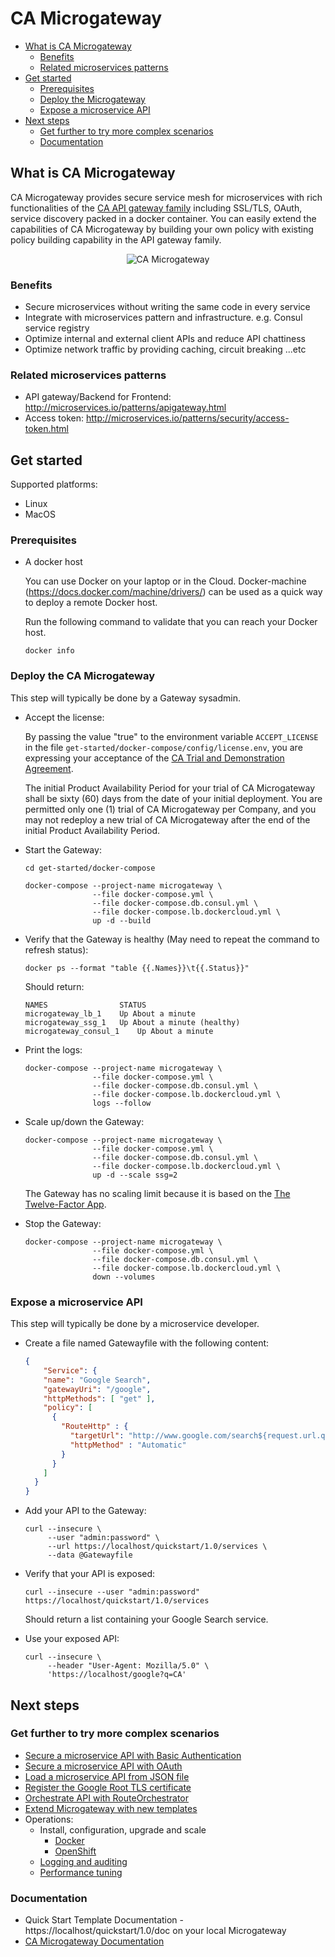 # CA Microgateway

* [What is CA Microgateway](#intro)
  * [Benefits](#benefits)
  * [Related microservices patterns](#patterns)
* [Get started](#get-started)
  * [Prerequisites](#prerequisites)
  * [Deploy the Microgateway](#deploy)
  * [Expose a microservice API](#api)
* [Next steps](#next-steps)
  * [Get further to try more complex scenarios](#get-further)
  * [Documentation](#documentation)

## What is CA Microgateway <a name="intro"></a>
CA Microgateway provides secure service mesh for microservices with rich functionalities of the [CA API gateway family](https://www.ca.com/us/products/api-management.html) including SSL/TLS, OAuth, service discovery packed in a docker container. You can easily extend the capabilities of CA Microgateway by building your own policy with existing policy building capability in the API gateway family.

<p align="center">
<img src="img/ca-microgateway-diagram_draw-io.png" alt="CA Microgateway" title="CA Microgateway" />
</p>

### Benefits <a name="benefits"></a>
* Secure microservices without writing the same code in every service
* Integrate with microservices pattern and infrastructure. e.g. Consul service registry
* Optimize internal and external client APIs and reduce API chattiness
* Optimize network traffic by providing caching, circuit breaking ...etc

### Related microservices patterns <a name="patterns"></a>
* API gateway/Backend for Frontend: http://microservices.io/patterns/apigateway.html
* Access token: http://microservices.io/patterns/security/access-token.html

## Get started <a name="get-started"></a>

Supported platforms:
- Linux
- MacOS

### Prerequisites <a name="prerequisites"></a>
- A docker host

  You can use Docker on your laptop or in the Cloud. Docker-machine
  (https://docs.docker.com/machine/drivers/) can be used as a quick way to deploy
  a remote Docker host.

  Run the following command to validate that you can reach your Docker host.
  ```
  docker info
  ```

### Deploy the CA Microgateway <a name="deploy"></a>

This step will typically be done by a Gateway sysadmin.

- Accept the license:

  By passing the value "true" to the environment variable `ACCEPT_LICENSE` in
  the file `get-started/docker-compose/config/license.env`, you are expressing
  your acceptance of the [CA Trial and Demonstration Agreement](LICENSE.md).

  The initial Product Availability Period for your trial of CA Microgateway
  shall be sixty (60) days from the date of your initial deployment. You are
  permitted only one (1) trial of CA Microgateway per Company, and you may not
  redeploy a new trial of CA Microgateway after the end of the initial Product
  Availability Period.

- Start the Gateway:

  ```
  cd get-started/docker-compose

  docker-compose --project-name microgateway \
                 --file docker-compose.yml \
                 --file docker-compose.db.consul.yml \
                 --file docker-compose.lb.dockercloud.yml \
                 up -d --build
  ```

- Verify that the Gateway is healthy (May need to repeat the command to refresh status):

  ```
  docker ps --format "table {{.Names}}\t{{.Status}}"
  ```
  Should return:
  ```
  NAMES                STATUS
  microgateway_lb_1    Up About a minute
  microgateway_ssg_1   Up About a minute (healthy)
  microgateway_consul_1    Up About a minute
  ```

- Print the logs:

  ```
  docker-compose --project-name microgateway \
                 --file docker-compose.yml \
                 --file docker-compose.db.consul.yml \
                 --file docker-compose.lb.dockercloud.yml \
                 logs --follow
  ```

- Scale up/down the Gateway:

  ```
  docker-compose --project-name microgateway \
                 --file docker-compose.yml \
                 --file docker-compose.db.consul.yml \
                 --file docker-compose.lb.dockercloud.yml \
                 up -d --scale ssg=2
  ```
  The Gateway has no scaling limit because it is based on the [The Twelve-Factor App](https://12factor.net/).

- Stop the Gateway:

  ```
  docker-compose --project-name microgateway \
                 --file docker-compose.yml \
                 --file docker-compose.db.consul.yml \
                 --file docker-compose.lb.dockercloud.yml \
                 down --volumes
  ```

### Expose a microservice API <a name="api"></a>

This step will typically be done by a microservice developer.

- Create a file named Gatewayfile with the following content:

  ```json
  {
      "Service": {
      "name": "Google Search",
      "gatewayUri": "/google",
      "httpMethods": [ "get" ],
      "policy": [
        {
          "RouteHttp" : {
            "targetUrl": "http://www.google.com/search${request.url.query}",
            "httpMethod" : "Automatic"
          }
        }
      ]
    }
  }
  ```

- Add your API to the Gateway:

  ```
  curl --insecure \
       --user "admin:password" \
       --url https://localhost/quickstart/1.0/services \
       --data @Gatewayfile
  ```

- Verify that your API is exposed:

  ```
  curl --insecure --user "admin:password" https://localhost/quickstart/1.0/services
  ```
  Should return a list containing your Google Search service.


- Use your exposed API:

  ```
  curl --insecure \
       --header "User-Agent: Mozilla/5.0" \
       'https://localhost/google?q=CA'
  ```

## Next steps  <a name="next-steps"></a>

### Get further to try more complex scenarios  <a name="get-further"></a>

- [Secure a microservice API with Basic Authentication](get-started/get-further/api-with-basic-auth.md)
- [Secure a microservice API with OAuth](get-started/get-further/api-with-oauth.md)
- [Load a microservice API from JSON file](get-started/get-further/build-microgateway-with-custom-templates-and-services.md)
- [Register the Google Root TLS certificate](get-started/get-further/register-google-tls-certificate.md)
- [Orchestrate API with RouteOrchestrator](get-started/get-further/api-with-route-orchestrator.md)
- [Extend Microgateway with new templates](get-started/get-further/extend-microgateway-with-new-templates.md)
- Operations:
  - Install, configuration, upgrade and scale
    - [Docker](get-started/get-further/operations/platforms/docker.md)
    - [OpenShift](get-started/get-further/operations/platforms/openshift.md)
  - [Logging and auditing](get-started/get-further/operations/system/logging-auditing.md)
  - [Performance tuning](get-started/get-further/operations/system/performance.md)

### Documentation  <a name="documentation"></a>

- Quick Start Template Documentation - https://localhost/quickstart/1.0/doc on your local Microgateway
- [CA Microgateway Documentation](https://docops.ca.com/ca-microgateway/1-0/EN)
